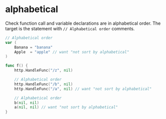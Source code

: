 # alphabetical

Check function call and variable declarations are in alphabetical order.
The target is the statement with `// Alphabetical order` comments.

```go
// Alphabetical order
var (
	Banana = "banana"
	Apple  = "apple" // want "not sort by alphabetical"
)

func f() {
	http.HandleFunc("/z", nil)

	// Alphabetical order
	http.HandleFunc("/b", nil)
	http.HandleFunc("/a", nil) // want "not sort by alphabetical"

	// Alphabetical order
	b(nil, nil)
	a(nil, nil) // want "not sort by alphabetical"
}
```
